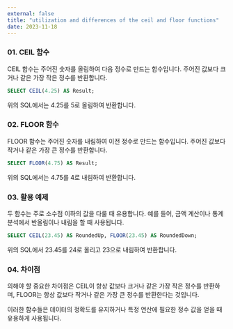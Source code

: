 ```yaml
---
external: false
title: "utilization and differences of the ceil and floor functions"
date: 2023-11-18
---
```


### 01. CEIL 함수

CEIL 함수는 주어진 숫자를 올림하여 다음 정수로 만드는 함수입니다. 주어진 값보다 크거나 같은 가장 작은 정수를 반환합니다.

```SQL
SELECT CEIL(4.25) AS Result;
```

위의 SQL에서는 4.25를 5로 올림하여 반환합니다.

### 02. FLOOR 함수

FLOOR 함수는 주어진 숫자를 내림하여 이전 정수로 만드는 함수입니다. 주어진 값보다 작거나 같은 가장 큰 정수를 반환합니다.

```SQL
SELECT FLOOR(4.75) AS Result;
```

위의 SQL에서는 4.75를 4로 내림하여 반환합니다.

### 03. 활용 예제

두 함수는 주로 소수점 이하의 값을 다룰 때 유용합니다. 예를 들어, 금액 계산이나 통계 분석에서 반올림이나 내림을 할 때 사용됩니다.

```SQL
SELECT CEIL(23.45) AS RoundedUp, FLOOR(23.45) AS RoundedDown;
```

위의 SQL에서 23.45를 24로 올리고 23으로 내림하여 반환합니다.

### 04. 차이점

의해야 할 중요한 차이점은 CEIL이 항상 값보다 크거나 같은 가장 작은 정수를 반환하며, FLOOR는 항상 값보다 작거나 같은 가장 큰 정수를 반환한다는 것입니다.

이러한 함수들은 데이터의 정확도를 유지하거나 특정 연산에 필요한 정수 값을 얻을 때 유용하게 사용됩니다.
